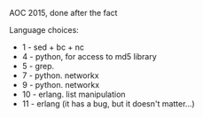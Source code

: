 AOC 2015, done after the fact

Language choices:

* 1 - sed + bc + nc
* 4 - python, for access to md5 library 
* 5 - grep. 
* 7 - python. networkx
* 9 - python. networkx
* 10 - erlang. list manipulation
* 11 - erlang (it has a bug, but it doesn't matter...)
